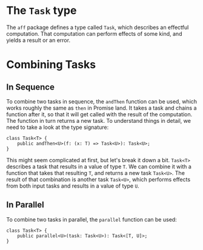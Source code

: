 # The `Task` type

The `aff` package defines a type called `Task`, which describes an effectful computation. That computation can perform effects of some kind, and yields a result or an error.

# Combining Tasks

## In Sequence

To combine two tasks in sequence, the `andThen` function can be used, which works roughly the same as `then` in Promise land. It takes a task and chains a function after it, so that it will get called with the result of the computation. The function in turn returns a new task. To understand things in detail, we need to take a look at the type signature:

```
class Task<T> {
    public andThen<U>(f: (x: T) => Task<U>): Task<U>;
}
```

This might seem complicated at first, but let's break it down a bit. `Task<T>` describes a task that results in a value of type `T`. We can combine it with a function that takes that resulting `T`, and returns a new task `Task<U>`. The result of that combination is another task `Task<U>`, which performs effects from both input tasks and results in a value of type `U`.

## In Parallel

To combine two tasks in parallel, the `parallel` function can be used:

```
class Task<T> {
    public parallel<U>(task: Task<U>): Task<[T, U]>;
}
```
